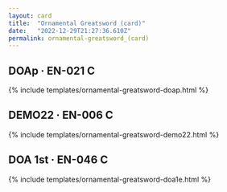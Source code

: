 ```yaml
---
layout: card
title:  "Ornamental Greatsword (card)"
date:   "2022-12-29T21:27:36.610Z"
permalink: ornamental-greatsword_(card)
---
```


## DOAp &middot; EN-021 C

{% include templates/ornamental-greatsword-doap.html %}


## DEMO22 &middot; EN-006 C

{% include templates/ornamental-greatsword-demo22.html %}


## DOA 1st &middot; EN-046 C

{% include templates/ornamental-greatsword-doa1e.html %}
